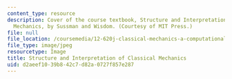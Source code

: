 ```yaml
---
content_type: resource
description: Cover of the course textbook, Structure and Interpretation of Classical
  Mechanics, by Sussman and Wisdom. (Courtesy of MIT Press.)
file: null
file_location: /coursemedia/12-620j-classical-mechanics-a-computational-approach-fall-2008/d2aeef1039b842c7d82a0727f857e287_12-620jf08-th.jpg
file_type: image/jpeg
resourcetype: Image
title: Structure and Interpretation of Classical Mechanics
uid: d2aeef10-39b8-42c7-d82a-0727f857e287
---
```

